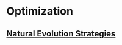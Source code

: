# Optimization

## [Natural Evolution Strategies](http://www.jmlr.org/papers/volume15/wierstra14a/wierstra14a.pdf)

